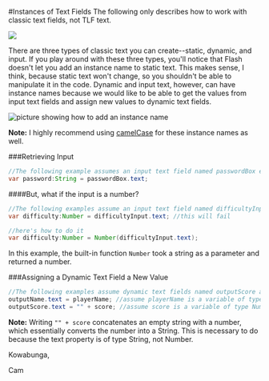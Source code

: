 #Instances of Text Fields
The following only describes how to work with classic text fields, not TLF text. 

![](http://www.christensenacademy.org/modules/beginning-actionscript/textpages/classic-text.png)

There are three types of classic text you can create--static, dynamic, and input. If you play around with these three types, you'll notice that Flash doesn't let you add an instance name to static text. This makes sense, I think, because static text won't change, so you shouldn't be able to manipulate it in the code. Dynamic and input text, however, can have instance names because we would like to be able to get the values from input text fields and assign new values to dynamic text fields.

![picture showing how to add an instance name](http://www.christensenacademy.org/modules/beginning-actionscript/textpages/text-field-instance-name.png)

**Note:** I highly recommend using [camelCase](#camelcase) for these instance names as well.

###Retrieving Input
```java
//The following example assumes an input text field named passwordBox exists on the same frame as this code.
var password:String = passwordBox.text;
```

####But, what if the input is a number?
```java
//The following examples assume an input text field named difficultyInput exists on the same frame as this code
var difficulty:Number = difficultyInput.text; //this will fail

//here's how to do it
var difficulty:Number = Number(difficultyInput.text);
```

In this example, the built-in function `Number` took a string as a parameter and returned a number.

###Assigning a Dynamic Text Field a New Value
```java
//The following examples assume dynamic text fields named outputScore and outputName
outputName.text = playerName; //assume playerName is a variable of type String
outputScore.text = "" + score; //assume score is a variable of type Number.
```

**Note:** Writing `"" + score` concatenates an empty string with a number, which essentially converts the number into a String. This is necessary to do because the text property is of type String, not Number.

Kowabunga,

Cam